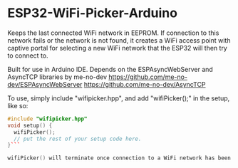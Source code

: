 # ESP32-WiFi-Picker-Arduino
Keeps the last connected WiFi network in EEPROM. If connection to this network fails or the network is not found, it creates a WiFi access point with captive portal for selecting a new WiFi network that the ESP32 will then try to connect to.

Built for use in Arduino IDE.
Depends on the ESPAsyncWebServer and AsyncTCP libraries by me-no-dev
https://github.com/me-no-dev/ESPAsyncWebServer
https://github.com/me-no-dev/AsyncTCP

To use, simply include "wifipicker.hpp", and add "wifiPicker();" in the setup, like so:

```C++
#include "wifipicker.hpp"
void setup() {
  wifiPicker();
  // put the rest of your setup code here.
}```

wifiPicker() will terminate once connection to a WiFi network has been established.
